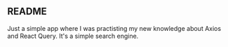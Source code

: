 ## README

Just a simple app where I was practisting my new knowledge about Axios and React Query. It's a simple search engine.
